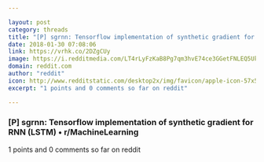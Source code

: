 ```yaml
---

layout: post
category: threads
title: "[P] sgrnn: Tensorflow implementation of synthetic gradient for RNN (LSTM)"
date: 2018-01-30 07:08:06
link: https://vrhk.co/2DZgCUy
image: https://i.redditmedia.com/LT4rLyFzKaB8Pg7qm3hvE74ce3GGetFNLEQ5Uk9Ji1Q.jpg?w=320&s=bd7759b8d380137fbc80043395a4bfed
domain: reddit.com
author: "reddit"
icon: http://www.redditstatic.com/desktop2x/img/favicon/apple-icon-57x57.png
excerpt: "1 points and 0 comments so far on reddit"

---
```


### [P] sgrnn: Tensorflow implementation of synthetic gradient for RNN (LSTM) • r/MachineLearning

1 points and 0 comments so far on reddit